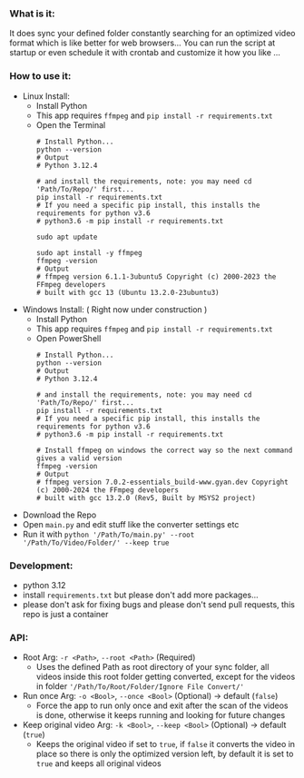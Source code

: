 ### What is it:
It does sync your defined folder constantly searching for an optimized video format which is like better for web browsers...
You can run the script at startup or even schedule it with crontab and customize it how you like ...

### How to use it:
- Linux Install:
  - Install Python
  - This app requires `ffmpeg` and `pip install -r requirements.txt`
  - Open the Terminal
    ```shell
    # Install Python...
    python --version
    # Output
    # Python 3.12.4
    
    # and install the requirements, note: you may need cd 'Path/To/Repo/' first...
    pip install -r requirements.txt
    # If you need a specific pip install, this installs the requirements for python v3.6
    # python3.6 -m pip install -r requirements.txt
    
    sudo apt update
    
    sudo apt install -y ffmpeg
    ffmpeg -version
    # Output
    # ffmpeg version 6.1.1-3ubuntu5 Copyright (c) 2000-2023 the FFmpeg developers
    # built with gcc 13 (Ubuntu 13.2.0-23ubuntu3)
    ```
- Windows Install: ( Right now under construction )
  - Install Python
  - This app requires `ffmpeg` and `pip install -r requirements.txt`
  - Open PowerShell
    ```shell
    # Install Python...
    python --version
    # Output
    # Python 3.12.4
    
    # and install the requirements, note: you may need cd 'Path/To/Repo/' first...
    pip install -r requirements.txt
    # If you need a specific pip install, this installs the requirements for python v3.6
    # python3.6 -m pip install -r requirements.txt
    
    # Install ffmpeg on windows the correct way so the next command gives a valid version
    ffmpeg -version
    # Output
    # ffmpeg version 7.0.2-essentials_build-www.gyan.dev Copyright (c) 2000-2024 the FFmpeg developers
    # built with gcc 13.2.0 (Rev5, Built by MSYS2 project)
    ```
- Download the Repo
- Open `main.py` and edit stuff like the converter settings etc
- Run it with `python '/Path/To/main.py' --root '/Path/To/Video/Folder/' --keep true`

### Development:
- python 3.12
- install `requirements.txt` but please don't add more packages...
- please don't ask for fixing bugs and please don't send pull requests, this repo is just a container

### API:
- Root Arg: `-r <Path>`, `--root <Path>` (Required)
  - Uses the defined Path as root directory of your sync folder, all videos inside this root folder getting converted, except for the videos in folder `'/Path/To/Root/Folder/Ignore File Convert/'`
- Run once Arg: `-o <Bool>`, `--once <Bool>` (Optional) -> default (`false`)
  - Force the app to run only once and exit after the scan of the videos is done, otherwise it keeps running and looking for future changes
- Keep original video Arg: `-k <Bool>`, `--keep <Bool>` (Optional) -> default (`true`)
  - Keeps the original video if set to `true`, if `false` it converts the video in place so there is only the optimized version left, by default it is set to `true` and keeps all original videos 